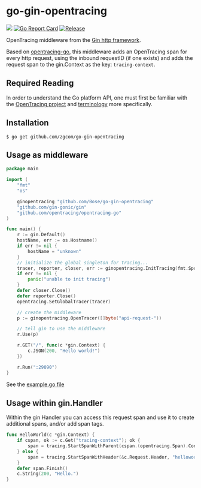 # go-gin-opentracing
[![](https://godoc.org/github.com/Bose/go-gin-opentracing?status.svg)](https://godoc.org/github.com/Bose/go-gin-opentracing) 
[![Go Report Card](https://goreportcard.com/badge/github.com/Bose/go-gin-opentracing)](https://goreportcard.com/report/github.com/Bose/go-gin-opentracing)
[![Release](https://img.shields.io/github/release/Bose/go-gin-opentracing.svg?style=flat-square)](https://github.com/Bose/go-gin-opentracing/releases) 

OpenTracing middleware from the [Gin http framework](https://github.com/gin-gonic/gin).

Based on [opentracing-go](https://github.com/opentracing/opentracing-go), this middleware adds an OpenTracing span for every http request, using the inbound requestID (if one exists) and adds the request span to the gin.Context as the key: `tracing-context`.


## Required Reading
In order to understand the Go platform API, one must first be familiar with the [OpenTracing project](https://opentracing.io/) and [terminology](https://opentracing.io/specification/) more specifically.



## Installation

`$ go get github.com/zgcom/go-gin-opentracing`

## Usage as middleware

```go
package main

import (
	"fmt"
	"os"

	ginopentracing "github.com/Bose/go-gin-opentracing"
	"github.com/gin-gonic/gin"
	"github.com/opentracing/opentracing-go"
)

func main() {
	r := gin.Default()
	hostName, err := os.Hostname()
	if err != nil {
		hostName = "unknown"
	}
	// initialize the global singleton for tracing...
	tracer, reporter, closer, err := ginopentracing.InitTracing(fmt.Sprintf("go-gin-opentracing-example::%s", hostName), "localhost:5775", ginopentracing.WithEnableInfoLog(true))
	if err != nil {
		panic("unable to init tracing")
	}
	defer closer.Close()
	defer reporter.Close()
	opentracing.SetGlobalTracer(tracer)

	// create the middleware
	p := ginopentracing.OpenTracer([]byte("api-request-"))

	// tell gin to use the middleware
	r.Use(p)

	r.GET("/", func(c *gin.Context) {
		c.JSON(200, "Hello world!")
	})

	r.Run(":29090")
}

```

See the [example.go file](https://github.com/Bose/go-gin-opentracing/blob/master/example/example.go)

## Usage within gin.Handler

Within the gin Handler you can access this request span and use it to create additional spans, and/or add span tags. 
```go
func HelloWorld(c *gin.Context) {
	if cspan, ok := c.Get("tracing-context"); ok {
		span = tracing.StartSpanWithParent(cspan.(opentracing.Span).Context(), "helloword", c.Request.Method, c.Request.URL.Path)	
	} else {
		span = tracing.StartSpanWithHeader(&c.Request.Header, "helloworld", c.Request.Method, c.Request.URL.Path)
	}
	defer span.Finish()
	c.String(200, "Hello.")
}
```

